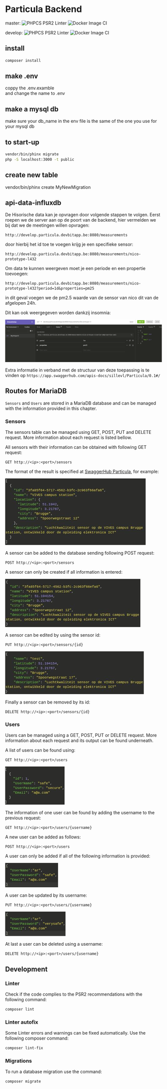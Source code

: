 # Particula Backend

master:
![PHPCS PSR2 Linter](https://github.com/vives-projectwerk-2-2020/back-end/workflows/PHPCS%20PSR2%20Linter/badge.svg?branch=master)
![Docker Image CI](https://github.com/vives-projectwerk-2-2020/back-end/workflows/Docker%20Image%20CI/badge.svg?branch=master)

develop:
![PHPCS PSR2 Linter](https://github.com/vives-projectwerk-2-2020/back-end/workflows/PHPCS%20PSR2%20Linter/badge.svg?branch=develop)
![Docker Image CI](https://github.com/vives-projectwerk-2-2020/back-end/workflows/Docker%20Image%20CI/badge.svg?branch=develop)

## install

```bash
composer install
```

## make .env

coppy the .env.examble  
and change the name to .env

## make a mysql db

make sure your db_name in the env file is the same of the one you use for your mysql db

## to start-up

```bash
vendor/bin/phinx migrate  
php -S localhost:3000 -t public
```

## create new table

vendor/bin/phinx create MyNewMigration

## api-data-influxdb

De Hisorische data kan je opvragen door volgende stappen te volgen.
Eerst roepen we de server aan op de poort van de backend, hier vermelden we bij 
dat we de meetingen willen opvragen:

```
http://develop.particula.devbitapp.be:8080/measurements
```

door hierbij het id toe te voegen krijg je een specifieke sensor:

```
http://develop.particula.devbitapp.be:8080/measurements/nico-prototype-l432
```

Om data te kunnen weergeven moet je een periode en een propertie toevoegen:

```
http://develop.particula.devbitapp.be:8080/measurements/nico-prototype-l432?period=1d&properties=pm25
```

in dit geval voegen we de pm2.5 waarde van de sensor van nico dit van de afgelopen 24h.

Dit kan ook weergegeven worden dankzij insomnia:

![](images/insomnia.PNG)

Extra informatie in verband met de structuur van deze toepassing is te vinden op `https://app.swaggerhub.com/apis-docs/sillevl/Particula/0.1#/`

## Routes for MariaDB

`Sensors` and `Users` are stored in a MariaDB database and can be managed with the information provided in this chapter. 

### Sensors

The sensors table can be managed using GET, POST, PUT and DELETE request. More information about each request is listed bellow.

All sensors with their information can be obtained with following GET request:

```
GET http://<ip>:<port>/sensors
```

The format of the result is specified at [SwaggerHub Particula](https://app.swaggerhub.com/apis-docs/sillevl/Particula/0.1#/), for example:

![GET request sensors](images/get_sensors.jpg)

A sensor can be added to the database sending following POST request:

```
POST http://<ip>:<port>/sensors
```

A sensor can only be created if all information is entered:

![POST request sensors](images/post_sensors.jpg)

A sensor can be edited by using the sensor id:

```
PUT http://<ip>:<port>/sensors/{id}
```

![PUT request sensors](images/put_sensors.jpg)

Finally a sensor can be removed by its id:

```
DELETE http://<ip>:<port>/sensors/{id}
```

### Users

Users can be managed using a GET, POST, PUT or DELETE request. More information about each request and its output can be found underneath.

A list of users can be found using:

```
GET http://<ip>:<port>/users
```

![GET request users](images/get_users.jpg)

The information of one user can be found by adding the username to the previous request:

```
GET http://<ip>:<port>/users/{username}
```

A new user can be added as follows:

```
POST http://<ip>:<port>/users
```

A user can only be added if all of the following information is provided:

![POST request users](images/post_users.jpg)

A user can be updated by its username:

```
PUT http://<ip>:<port>/users/{username}
```

![PUT request users](images/put_users.jpg)

At last a user can be deleted using a username:

```
DELETE http://<ip>:<port>/users/{username}
```

## Development

### Linter

Check if the code complies to the PSR2 recommendations with the following command:

```bash
composer lint
```

### Linter autofix

Some Linter errors and warnings can be fixed automatically. Use the following composer command:

```bash
composer lint-fix
```

### Migrations

To run a database migration use the command:

```bash
composer migrate
```
